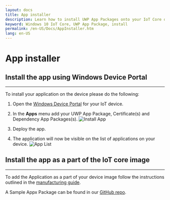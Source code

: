 ```yaml
---
layout: docs 
title: App installer
description: Learn how to install UWP App Packages onto your IoT Core device
keyword: Windows 10 IoT Core, UWP App Package, install
permalink: /en-US/Docs/AppInstaller.htm
lang: en-US
---  
```


# App installer

## Install the app using Windows Device Portal
___

To install your application on the device please do the following:

1. Open the [Windows Device Portal](https://developer.microsoft.com/en-us/windows/iot/docs/deviceportal) for your IoT device.

2. In the <strong>Apps</strong> menu add your UWP App Package, Certificate(s) and Dependency App Packages(s).
 ![Install App]({{site.baseurl}}/Resources/images/AppInstaller/InstallApp.png)

3. Deploy the app.

4. The application will now be visible on the list of applications on your device.
 ![App List]({{site.baseurl}}/Resources/images/DevicePortal/AppList.png)


## Install the app as a part of the IoT core image   
___

To add the Application as a part of your device image follow the instructions outlined in the [manufacturing guide](https://msdn.microsoft.com/en-us/windows/hardware/commercialize/manufacture/iot/deploy-your-app-with-a-standard-board).

A Sample Appx Package can be found in our [GitHub repo](https://github.com/ms-iot/iot-adk-addonkit/tree/develop/Source-arm/Packages/Appx.Main).
